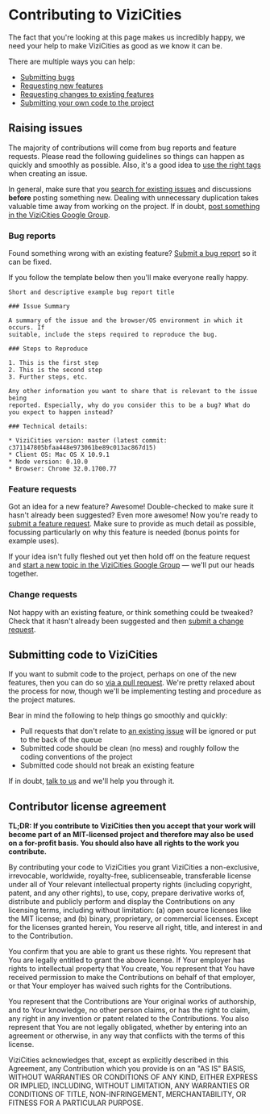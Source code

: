 # Contributing to ViziCities

The fact that you're looking at this page makes us incredibly happy, we need your help to make ViziCities as good as we know it can be.

There are multiple ways you can help:

* [Submitting bugs](#bug-reports)
* [Requesting new features](#feature-requests)
* [Requesting changes to existing features](#change-requests)
* [Submitting your own code to the project](#working-on-vizicities)

## Raising issues

The majority of contributions will come from bug reports and feature requests. Please read the following guidelines so things can happen as quickly and smoothly as possible. Also, it's a good idea to [use the right tags](https://github.com/vizicities/vizicities/wiki/Which-issue-tags-to-use-and-when/) when creating an issue.

In general, make sure that you [search for existing issues](https://github.com/vizicities/vizicities/issues) and discussions __before__ posting something new. Dealing with unnecessary duplication takes valuable time away from working on the project. If in doubt, [post something in the ViziCities Google Group](https://groups.google.com/forum/#!forum/vizicities).

### Bug reports

Found something wrong with an existing feature? [Submit a bug report](https://github.com/vizicities/vizicities/issues/new) so it can be fixed.

If you follow the template below then you'll make everyone really happy.

```
Short and descriptive example bug report title

### Issue Summary

A summary of the issue and the browser/OS environment in which it occurs. If
suitable, include the steps required to reproduce the bug.

### Steps to Reproduce

1. This is the first step
2. This is the second step
3. Further steps, etc.

Any other information you want to share that is relevant to the issue being
reported. Especially, why do you consider this to be a bug? What do you expect to happen instead?

### Technical details: 

* ViziCities version: master (latest commit: c371147805bfaa448e973061be89c013ac867d15)
* Client OS: Mac OS X 10.9.1
* Node version: 0.10.0
* Browser: Chrome 32.0.1700.77
```

### Feature requests

Got an idea for a new feature? Awesome! Double-checked to make sure it hasn't already been suggested? Even more awesome! Now you're ready to [submit a feature request](https://github.com/vizicities/vizicities/issues/new). Make sure to provide as much detail as possible, focussing particularly on why this feature is needed (bonus points for example uses).

If your idea isn't fully fleshed out yet then hold off on the feature request and [start a new topic in the ViziCities Google Group](https://groups.google.com/forum/#!forum/vizicities) &mdash; we'll put our heads together.

### Change requests

Not happy with an existing feature, or think something could be tweaked? Check that it hasn't already been suggested and then [submit a change request](https://github.com/vizicities/vizicities/issues/new).

## Submitting code to ViziCities

If you want to submit code to the project, perhaps on one of the new features, then you can do so [via a pull request](https://github.com/vizicities/vizicities/pulls). We're pretty relaxed about the process for now, though we'll be implementing testing and procedure as the project matures.

Bear in mind the following to help things go smoothly and quickly:

* Pull requests that don't relate to [an existing issue](https://github.com/vizicities/vizicities/issues) will be ignored or put to the back of the queue
* Submitted code should be clean (no mess) and roughly follow the coding conventions of the project
* Submitted code should not break an existing feature

If in doubt, [talk to us](https://github.com/vizicities/vizicities#contact--community) and we'll help you through it.


## Contributor license agreement

__TL;DR: If you contribute to ViziCities then you accept that your work will become part of an MIT-licensed project and therefore may also be used on a for-profit basis. You should also have all rights to the work you contribute.__

By contributing your code to ViziCities you grant ViziCities a non-exclusive, irrevocable, worldwide, royalty-free, sublicenseable, transferable license under all of Your relevant intellectual property rights (including copyright, patent, and any other rights), to use, copy, prepare derivative works of, distribute and publicly perform and display the Contributions on any licensing terms, including without limitation: (a) open source licenses like the MIT license; and (b) binary, proprietary, or commercial licenses. Except for the licenses granted herein, You reserve all right, title, and interest in and to the Contribution.

You confirm that you are able to grant us these rights. You represent that You are legally entitled to grant the above license. If Your employer has rights to intellectual property that You create, You represent that You have received permission to make the Contributions on behalf of that employer, or that Your employer has waived such rights for the Contributions.

You represent that the Contributions are Your original works of authorship, and to Your knowledge, no other person claims, or has the right to claim, any right in any invention or patent related to the Contributions. You also represent that You are not legally obligated, whether by entering into an agreement or otherwise, in any way that conflicts with the terms of this license.

ViziCities acknowledges that, except as explicitly described in this Agreement, any Contribution which you provide is on an "AS IS" BASIS, WITHOUT WARRANTIES OR CONDITIONS OF ANY KIND, EITHER EXPRESS OR IMPLIED, INCLUDING, WITHOUT LIMITATION, ANY WARRANTIES OR CONDITIONS OF TITLE, NON-INFRINGEMENT, MERCHANTABILITY, OR FITNESS FOR A PARTICULAR PURPOSE.